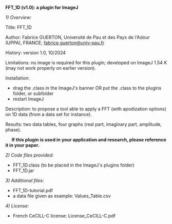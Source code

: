 **FFT_1D (v1.0): a plugin for ImageJ**

_1) Overview:_

Title: FFT_1D

Author: Fabrice GUERTON, Université de Pau et des Pays de l'Adour (UPPA), FRANCE; fabrice.guerton@univ-pau.fr

History: version 1.0, 10/2024

Limitations: no image is required for this plugin; developed on ImageJ 1.54 K (may not work properly on earlier version).

Installation: 
- drag the .class in the ImageJ's banner OR put the .class to the plugins folder, or subfolder 
- restart ImageJ

Description: to propose a tool able to apply a FFT (with apodization options) on 1D data (from a data set for instance).

Results: two data tables, four graphs (real part, imaginary part, amplitude, phase).

     **If this plugin is used in your application and research, please reference it in your paper.**

_2) Code files provided:_

- FFT_1D.class (to be placed in the ImageJ's plugins folder)
- FFT_1D.jar

_3) Additional files:_

- FFT_1D-tutorial.pdf
- a data file given as example: Values_Table.csv

_4) License:_

- French CeCILL-C license: License_CeCILL-C.pdf

